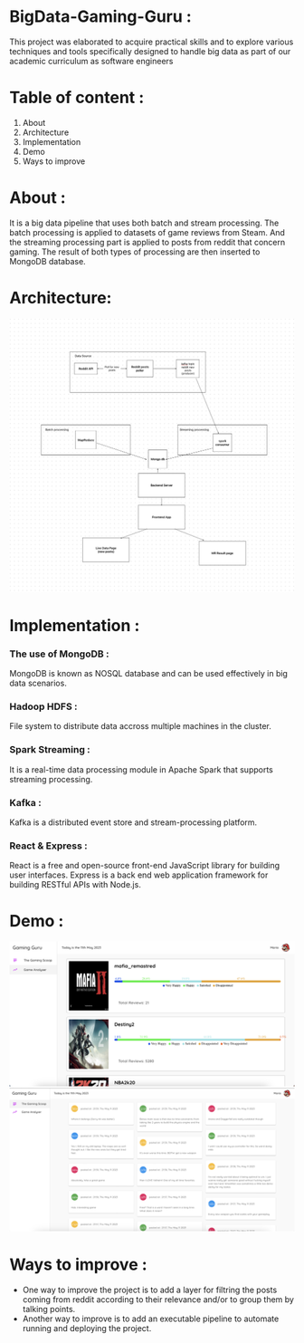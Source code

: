 # BigData-Gaming-Guru :
This project was elaborated to acquire practical skills and to explore various techniques and tools specifically designed to handle big data as part of our academic curriculum as software engineers
# Table of content :
<ol>
    <li>About</li>
    <li>Architecture</li>
    <li>Implementation</li>
    <li>Demo</li>
    <li>Ways to improve</li>
  </ol>
  
  # About :
  It is a big data pipeline that uses both batch and stream processing.
  The batch processing is applied to datasets of game reviews from Steam.
  And the streaming processing part is applied to posts from reddit that concern gaming.
  The result of both types of processing are then inserted to MongoDB database.
  # Architecture:
  ![](architecture.png)
  # Implementation :
  ### The use of MongoDB :
  MongoDB is known as NOSQL database and can be used effectively in big data scenarios.
  ### Hadoop HDFS :
  File system to distribute data accross multiple machines in the cluster.
  ### Spark Streaming :
  It is a real-time data processing module in Apache Spark that supports streaming processing.
  ### Kafka :
  Kafka is a distributed event store and stream-processing platform.
  ### React & Express :
  React is a free and open-source front-end JavaScript library for building user interfaces.
  Express is a back end web application framework for building RESTful APIs with Node.js.
  # Demo :
   ![](games.png)
   ![](posts.png)
  
   # Ways to improve :
   - One way to improve the project is to add a layer for filtring the posts coming from reddit according to their relevance and/or to group them by talking points.
   - Another way to improve is to add an executable pipeline to automate running and deploying the project.
   
  
